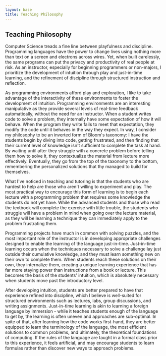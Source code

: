 ```yaml
---
layout: base
title: Teaching Philosophy
---
```


Teaching Philosophy
-------------------

Computer Science treads a fine line between playfulness and discipline. Programming languages have the power to change lives using nothing more than text on a screen and electrons across wires. Yet, when built carelessly, the same programs can put the privacy and productivity of real people at risk. As an instructor, especially for beginning programmers or non-majors, I prioritize the development of intuition through play and just-in-time learning, and the refinement of discipline through structured instruction and reflection.

As programming environments afford play and exploration, I like to take advantage of the interactivity of these environments to foster the development of intuition. Programming environments are an interesting manipulative as they provide several levels of real-time feedback automatically, without the need for an instructor. When a student writes code to solve a problem, they internally have some expectation of how it will behave. When the program they write fails to meet that expectation, they modify the code until it behaves in the way they expect. In way, I consider my philosophy to be an inverted form of Bloom's taxonomy: I have the students begin by diving into code, getting frustrated, and then finding that their current level of knowledge isn't sufficient to complete the task at hand. By waiting until after they struggle with a concrete problem before telling them how to solve it, they contextualize the material from lecture more effectively. Eventually, they go from the top of the taxonomy to the bottom, remembering the personalized solutions that thy managed to build for themselves.

What I've noticed in teaching and tutoring is that the students who are hardest to help are those who aren't willing to experiment and play. The most practical way to encourage this form of learning is to begin each lecture with a programming problem that requires some knowledge the students do not yet have. While the advanced students and those who read the textbook will complete the exercise with little trouble, the students who struggle will have a problem in mind when going over the lecture material, as they will be learning a technique they can immediately apply to the problem frustrating them.

Programming projects have much in common with solving puzzles, and the most important role of the instructor is in developing appropriate challenges designed to enable the learning of the language just-in-time. Just-in-time learning occurs when the techniques necessary to solve a challenge lay just outside their cumulative knowledge, and they must learn something new on their own to complete them. When students reach these solutions on their own, they internalize them, creating a unique learning experience that has far more staying power than instructions from a book or lecture. This becomes the basis of the students' intuition, which is absolutely necessary when students move past the introductory level.

After developing intuition, students are better prepared to have that experience refined into discipline, which I believe is well-suited for structured environments such as lectures, labs, group discussions, and writing assignments. Just-in-time learning is akin to learning a foreign language by immersion - while it teaches students enough of the language to get by, the learning is often uneven and approaches are sub-optimal. In spite of that, after learning how the code works first-hand, they are better equipped to learn the terminology of the language, the most efficient solutions to common problems, and ultimately, the theoretical foundations of computing. If the rules of the language are taught in a formal class prior to this experience, it feels artificial, and may encourage students to learn formulas rather than discover new ways to approach problems.
